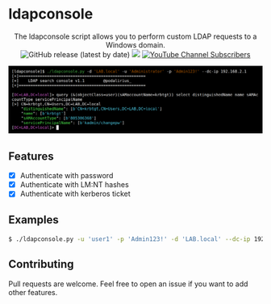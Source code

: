 # ldapconsole

<p align="center">
  The ldapconsole script allows you to perform custom LDAP requests to a Windows domain.
  <br>
  <img alt="GitHub release (latest by date)" src="https://img.shields.io/github/v/release/p0dalirius/ldapconsole">
  <a href="https://twitter.com/intent/follow?screen_name=podalirius_" title="Follow"><img src="https://img.shields.io/twitter/follow/podalirius_?label=Podalirius&style=social"></a>
  <a href="https://www.youtube.com/channel/Podalirius_?sub_confirmation=1" title="Subscribe"><img alt="YouTube Channel Subscribers" src="https://img.shields.io/youtube/channel/subscribers/Podalirius_?style=social"></a>
  <br>
</p>

![](./.github/example.png)

## Features

 - [x] Authenticate with password
 - [x] Authenticate with LM:NT hashes
 - [x] Authenticate with kerberos ticket

## Examples

```sh
$ ./ldapconsole.py -u 'user1' -p 'Admin123!' -d 'LAB.local' --dc-ip 192.168.2.1
```

## Contributing

Pull requests are welcome. Feel free to open an issue if you want to add other features.
